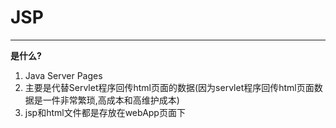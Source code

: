 # JSP

---

**是什么?**

1. Java Server Pages
2. 主要是代替Servlet程序回传html页面的数据(因为servlet程序回传html页面数据是一件非常繁琐,高成本和高维护成本)
3. jsp和html文件都是存放在webApp页面下











